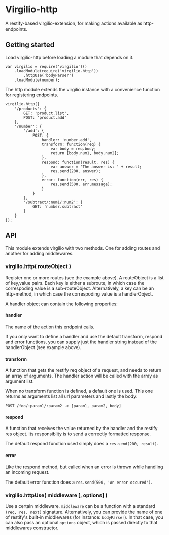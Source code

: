 # Virgilio-http
A restify-based virgilio-extension, for making actions available as http-endpoints.

## Getting started
Load virgilio-http before loading a module that depends on it.

	var virgilio = require('virgilio')()
        .loadModule(require('virgilio-http'))
            .httpUse('bodyParser')
        .loadModule(number);

The http module extends the virgilio instance with a convenience function for registering endpoints.

	virgilio.http({
		'/products': {
			GET: 'product.list',
			POST: 'product.add'
		},
		'/number': {
			'/add': {
				POST: {
                    handler: 'number.add',
                    transform: function(req) {
                        var body = req.body;
                        return [body.num1, body.num2];
                    },
                    respond: function(result, res) {
                        var answer = 'The answer is: ' + result;
                        res.send(200, answer);
                    },
                    error: function(err, res) {
                        res.send(500, err.message);
                    }
                }
			},
			'/subtract/:num1/:num2': {
				GET: 'number.subtract'
			}
		}
	});

## API
This module extends virgilio with two methods.
One for adding routes and another for adding middlewares.

### virgilio.http( routeObject )
Register one or more routes (see the example above).
A routeObject is a list of key,value pairs.
Each key is either a subroute, in which case the correspoding value is a sub-routeObject.
Alternatively, a key can be an http-method, in which case the correspoding value is a handlerObject.

A handler object can contain the following properties:

#### handler
The name of the action this endpoint calls.

If you only want to define a handler and use the default transform, respond and error functions,
you can supply just the handler string instead of the handlerObject (see example above).

#### transform
A function that gets the restify req object of a request, and needs to return an array of arguments.
The handler action will be called with the array as argument list.

When no transform function is defined, a default one is used.
This one returns as arguments list all url parameters and lastly the body:

    POST /foo/:param1/:param2 -> [param1, param2, body]

#### respond
A function that receives the value returned by the handler and the restify res object.
Its responsiblity is to send a correctly formatted response.

The default respond function used simply does a `res.send(200, result)`.

#### error
Like the respond method, but called when an error is thrown while handling an incoming request.

The default error function does a `res.send(500, 'An error occured')`.


### virgilio.httpUse( middleware [, options] )
Use a certain middleware.
`middleware` can be a function with a standard `(req, res, next)` signature.
Alternatively, you can provide the name of one of restify's built-in middlewares (for instance: `bodyParser`).
In that case, you can also pass an optional `options` object, which is passed directly to that middlewares constructor.
